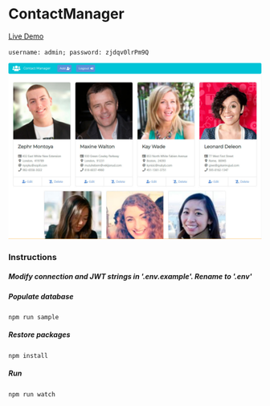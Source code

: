 # ContactManager

[Live Demo](https://www.wbinkowski.site/cm/)

`username: admin; password: zjdqv0lrPm9Q`

![Contact Manager](preview/preview.jpg)

### Instructions

##### Modify connection and JWT strings in '.env.example'. Rename to '.env'

##### Populate database
```
npm run sample
```

##### Restore packages

`npm install`

##### Run

`npm run watch`
